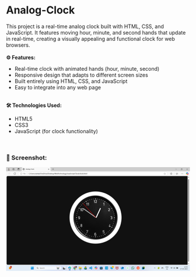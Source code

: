 # Analog-Clock
This project is a real-time analog clock built with HTML, CSS, and JavaScript. It features moving hour, minute, and second hands that update in real-time, creating a visually appealing and functional clock for web browsers.
<br><br>
<b>⚙️ Features:</b><ul>
  <li>Real-time clock with animated hands (hour, minute, second)</li>
  <li>Responsive design that adapts to different screen sizes</li>
  <li>Built entirely using HTML, CSS, and JavaScript</li>
  <li>Easy to integrate into any web page</li>
</ul>
<br>
<b>🛠️ Technologies Used:</b><ul>
<li>HTML5</li>
<li>CSS3</li>
<li>JavaScript (for clock functionality)</li>
</ul>

<br>
<h3>📸 Screenshot:</h3>

![Image Alt](https://github.com/Asha-Kanjarla/Analog-Clock/blob/main/screenshot.png?raw=true)
